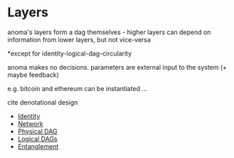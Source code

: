 # Layers

anoma's layers form a dag themselves - higher layers can depend on information from lower layers, but not vice-versa

*except for identity-logical-dag-circularity

anoma makes no decisions. parameters are external input to the system (+ maybe feedback)

e.g. bitcoin and ethereum can be instantiated ...

cite denotational design

- [Identity](./layers/identity.md)
- [Network](./layers/network.md)
- [Physical DAG](./layers/physical-dag.md)
- [Logical DAGs](./layers/logical-dags.md)
- [Entanglement](./layers/entanglement.md)
